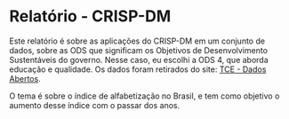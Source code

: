 # Relatório - CRISP-DM

Este relatório é sobre as aplicações do CRISP-DM em um conjunto de dados, sobre as ODS que significam os Objetivos de Desenvolvimento Sustentáveis do governo. Nesse caso, eu escolhi a ODS 4, que aborda educação e qualidade. Os dados foram retirados do site: [TCE - Dados Abertos](https://dadosabertos.tce.go.gov.br/).  

O tema é sobre o índice de alfabetização no Brasil, e tem como objetivo o aumento desse índice com o passar dos anos.

